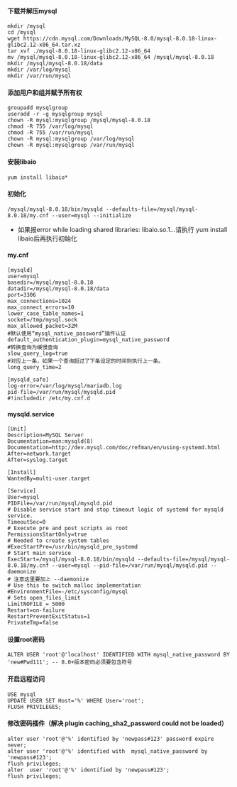 #### 下载并解压mysql

	mkdir /mysql
	cd /mysql
	wget https://cdn.mysql.com/Downloads/MySQL-8.0/mysql-8.0.18-linux-glibc2.12-x86_64.tar.xz
	tar xvf ./mysql-8.0.18-linux-glibc2.12-x86_64
	mv /mysql/mysql-8.0.18-linux-glibc2.12-x86_64 /mysql/mysql-8.0.18
	mkdir /mysql/mysql-8.0.18/data
	mkdir /var/log/mysql
	mkdir /var/run/mysql

#### 添加用户和组并赋予所有权

	groupadd mysqlgroup
	useradd -r -g mysqlgroup mysql
	chown -R mysql:mysqlgroup /mysql/mysql-8.0.18
	chmod -R 755 /var/log/mysql
	chmod -R 755 /var/run/mysql
	chown -R mysql:mysqlgroup /var/log/mysql
	chown -R mysql:mysqlgroup /var/run/mysql

#### 安装libaio

	yum install libaio*

#### 初始化
	/mysql/mysql-8.0.18/bin/mysqld --defaults-file=/mysql/mysql-8.0.18/my.cnf --user=mysql --initialize

- 如果报error while loading shared libraries: libaio.so.1...请执行 yum install libaio后再执行初始化

#### my.cnf
	[mysqld]
	user=mysql
	basedir=/mysql/mysql-8.0.18
	datadir=/mysql/mysql-8.0.18/data
	port=3306
	max_connections=1024
	max_connect_errors=10
	lower_case_table_names=1
	socket=/tmp/mysql.sock
	max_allowed_packet=32M
	#默认使用“mysql_native_password”插件认证
	default_authentication_plugin=mysql_native_password
	#转换查询为缓慢查询
	slow_query_log=true
	#对应上一条，如果一个查询超过了下条设定的时间则执行上一条。
	long_query_time=2

	[mysqld_safe]
	log-error=/var/log/mysql/mariadb.log
	pid-file=/var/run/mysql/mysqld.pid
	#!includedir /etc/my.cnf.d

#### mysqld.service
	[Unit]
	Description=MySQL Server
	Documentation=man:mysqld(8)
	Documentation=http://dev.mysql.com/doc/refman/en/using-systemd.html
	After=network.target
	After=syslog.target

	[Install]
	WantedBy=multi-user.target

	[Service]
	User=mysql
	PIDFile=/var/run/mysql/mysqld.pid
	# Disable service start and stop timeout logic of systemd for mysqld service.
	TimeoutSec=0
	# Execute pre and post scripts as root
	PermissionsStartOnly=true
	# Needed to create system tables
	#ExecStartPre=/usr/bin/mysqld_pre_systemd
	# Start main service
	ExecStart=/mysql/mysql-8.0.18/bin/mysqld --defaults-file=/mysql/mysql-8.0.18/my.cnf --user=mysql --pid-file=/var/run/mysql/mysqld.pid --daemonize
	# 注意这里要加上 --daemonize 
	# Use this to switch malloc implementation
	#EnvironmentFile=-/etc/sysconfig/mysql
	# Sets open_files_limit
	LimitNOFILE = 5000
	Restart=on-failure
	RestartPreventExitStatus=1
	PrivateTmp=false

#### 设置root密码

	ALTER USER 'root'@'localhost' IDENTIFIED WITH mysql_native_password BY 'new#Pwd111'; -- 8.0+版本密码必须要包含符号

#### 开启远程访问
	USE mysql
	UPDATE USER SET Host='%' WHERE User='root';
	FLUSH PRIVILEGES;

#### 修改密码插件（解决 plugin caching_sha2_password could not be loaded）
	alter user 'root'@'%' identified by 'newpass#123' password expire never;
	alter user 'root'@'%' identified with  mysql_native_password by  'newpass#123';
	flush privileges;
	alter  user 'root'@'%' identified by 'newpass#123';
	flush privileges;

